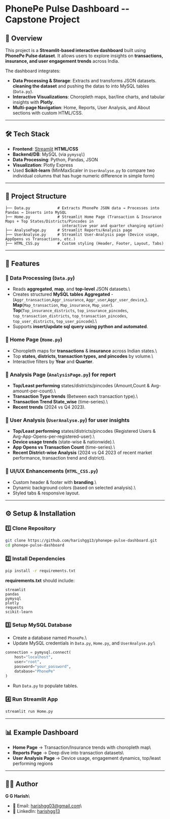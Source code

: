 # PhonePe Pulse Dashboard -- Capstone Project

## 📌 Overview

This project is a **Streamlit-based interactive dashboard** built using
**PhonePe Pulse dataset**.
It allows users to explore insights on **transactions, insurance, and
user engagement trends** across India.

The dashboard integrates:
- **Data Processing & Storage**: Extracts and transforms JSON datasets.
  **cleaning the dataset** and pushing the datas to 
into MySQL tables (`Data.py`).
- **Interactive Visualizations**: Choropleth maps, bar/line charts, and
tabular insights with **Plotly**.
- **Multi-page Navigation**: Home, Reports, User Analysis, and About
sections with custom HTML/CSS.

------------------------------------------------------------------------

## 🛠️ Tech Stack

-   **Frontend**: [Streamlit](https://streamlit.io/)
    **HTML/CSS**
-   **Backend/DB**: MySQL (via `pymysql`)
-   **Data Processing**: Python, Pandas, JSON
-   **Visualization**: Plotly Express
-   Used **Scikit-learn** (MinMaxScaler in
    `UserAnalyse.py` to compare two individual columns that has huge numeric difference in simple form)

------------------------------------------------------------------------

## 📂 Project Structure

    ├── Data.py            # Extracts PhonePe JSON data → Processes into Pandas → Inserts into MySQL
    ├── Home.py            # Streamlit Home Page (Transaction & Insurance Maps + Top States/Districts/Pincodes in  
                             interactive year and quarter changing option)
    ├── AnalysePage.py     # Streamlit Reports/Analysis page
    ├── UserAnalyse.py     # Streamlit User-Analysis page (Device usage, AppOpens vs Transactions, etc.)
    ├── HTML_CSS.py        # Custom styling (Header, Footer, Layout, Tabs)

------------------------------------------------------------------------

## 🚀 Features

### 🔹 Data Processing (`Data.py`)

-   Reads **aggregated**, **map**, and **top-level** JSON datasets.\
-   Creates structured **MySQL tables** 
    **Aggregated** - (`Aggr_transaction`,`Aggr_insurance`, `Aggr_user`,`Aggr_user_device`,).\
    **Map**(`Map_transaction`, `Map_insurance`, `Map_user`).\
    **Top**(`Top_insurance_districts`, `top_insurance_pincodes`, `top_transaction_districts`,
            `top_transaction_pincodes`, `top_user_districts`, `top_user_pincode`).\
-   Supports **insert/update sql query using python and automated**.

### 🔹 Home Page (`Home.py`)

-   Choropleth maps for **transactions** & **insurance** across Indian
    states.\
-   Top **states, districts, transaction types, and pincodes** by
    volume.\
-   Interactive filters by **Year** and **Quarter**.

### 🔹 Analysis Page (`AnalysisPage.py`) for report

-   **Top/Least performing** states/districts/pincodes (Amount,Count
    & Avg-amount-per-count).\
-   **Transaction Type trends** (Between each transaction type).\
-   **Transaction Trend State_wise** (time-series).\
-   **Recent trends** (2024 vs Q4 2023).

### 🔹 User Analysis (`UserAnalyse.py`) for user insights

-   **Top/Least performing** states/districts/pincodes (Registered Users
    & Avg-App-Opens-per-registered-user).\
-   **Device usage trends** (state-wise & nationwide).\
-   **App Opens vs Transaction Count** (time-series).\
-   **Recent District-wise Analysis** (2024 vs Q4 2023 of recent market performance, transaction trend and district).

### 🔹 UI/UX Enhancements (`HTML_CSS.py`)

-   Custom header & footer with **branding**.\
-   Dynamic background colors (based on selected analysis).\
-   Styled tabs & responsive layout.

------------------------------------------------------------------------

## ⚙️ Setup & Installation

### 1️⃣ Clone Repository

``` bash
git clone https://github.com/harishgg13/phonepe-pulse-dashboard.git
cd phonepe-pulse-dashboard
```

### 2️⃣ Install Dependencies

``` bash
pip install -r requirements.txt
```

**requirements.txt** should include:

    streamlit
    pandas
    pymysql
    plotly
    requests
    scikit-learn

### 3️⃣ Setup MySQL Database

-   Create a database named `PhonePe`.\
-   Update MySQL credentials in `Data.py`, `Home.py`, and
    `UserAnalyse.py`:\

``` python
connection = pymysql.connect(
    host="localhost",
    user="root",
    password="your_password",
    database="PhonePe"
)
```

-   Run `Data.py` to populate tables.

### 4️⃣ Run Streamlit App

``` bash
streamlit run Home.py
```

------------------------------------------------------------------------

## 📊 Example Dashboard

-   **Home Page** → Transaction/Insurance trends with choropleth map\
-   **Reports Page** → Deep dive into transaction datasets\
-   **User Analysis Page** → Device usage, engagement dynamics,
    top/least performing regions

------------------------------------------------------------------------

## 👨‍💻 Author

**G G Harish**\
- 📧 Email: <harishgg03@gmail.com>\
- 💼 LinkedIn: [harishgg13](https://www.linkedin.com/in/ggharish13)
